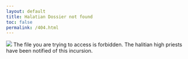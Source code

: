 ```yaml
---
layout: default
title: Halatian Dossier not found
toc: false
permalink: /404.html
---
```


![](http://i0.kym-cdn.com/photos/images/newsfeed/000/915/056/50e.jpg)
The file you are trying to access is forbidden. The halitian high priests have been notified of this incursion.